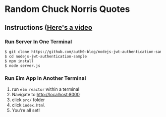 # Random Chuck Norris Quotes

## Instructions ([Here's a video](https://youtu.be/mtH8TGHVBtk)
### Run Server In One Terminal
```bash
$ git clone https://github.com/auth0-blog/nodejs-jwt-authentication-sample.git
$ cd nodejs-jwt-authentication-sample
$ npm install
$ node server.js
```
### Run Elm App In Another Terminal


1. run `elm reactor` within a terminal
1. Navigate to [http://localhost:8000](http://localhost:8000)  
1. click `src/` folder
1. click `index.html`
1. You're all set!
